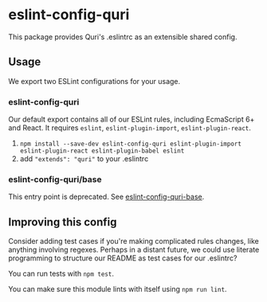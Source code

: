 # eslint-config-quri

This package provides Quri's .eslintrc as an extensible shared config.

## Usage

We export two ESLint configurations for your usage.

### eslint-config-quri

Our default export contains all of our ESLint rules, including EcmaScript 6+ and React. It requires `eslint`, `eslint-plugin-import`, `eslint-plugin-react`.

1. `npm install --save-dev eslint-config-quri eslint-plugin-import  eslint-plugin-react eslint-plugin-babel eslint`
2. add `"extends": "quri"` to your .eslintrc

### eslint-config-quri/base

This entry point is deprecated. See [eslint-config-quri-base](https://npmjs.com/eslint-config-quri-base).

## Improving this config

Consider adding test cases if you're making complicated rules changes, like anything involving regexes. Perhaps in a distant future, we could use literate programming to structure our README as test cases for our .eslintrc?

You can run tests with `npm test`.

You can make sure this module lints with itself using `npm run lint`.
